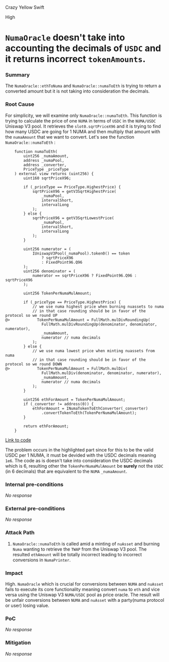 Crazy Yellow Swift

High

# `NumaOracle` doesn't take into accounting the decimals of `USDC` and it returns incorrect `tokenAmounts`.

### Summary

The `NumaOracle::ethToNuma` and `NumaOracle::numaToEth` is trying to return a converted amount but it is not taking into consideration the decimals.

### Root Cause

For simplicity, we will examine only `NumaOracle::numaToEth`. This function is trying to calculate the price of one `NUMA` in terms of `USDC` in the `NUMA/USDC` Uniswap V3 pool. It retrieves the `slot0.sqrtPriceX96` and it is trying to find how many USDC are going for 1 NUMA and then multiply that amount with the `numaAmount` that we want to convert. Let's see the function `NumaOracle::numaToEth` :
```solidity
    function numaToEth(
        uint256 _numaAmount,
        address _numaPool,
        address _converter,
        PriceType _priceType
    ) external view returns (uint256) {
        uint160 sqrtPriceX96;

        if (_priceType == PriceType.HighestPrice) {
            sqrtPriceX96 = getV3SqrtHighestPrice(
                _numaPool,
                intervalShort,
                intervalLong
            );
        } else {
            sqrtPriceX96 = getV3SqrtLowestPrice(
                _numaPool,
                intervalShort,
                intervalLong
            );
        }

        uint256 numerator = (
            IUniswapV3Pool(_numaPool).token0() == token
                ? sqrtPriceX96
                : FixedPoint96.Q96
        );
        uint256 denominator = (
            numerator == sqrtPriceX96 ? FixedPoint96.Q96 : sqrtPriceX96
        );

        uint256 TokenPerNumaMulAmount;

        if (_priceType == PriceType.HighestPrice) {
            // we use numa highest price when burning nuassets to numa
            // in that case rounding should be in favor of the protocol so we round UP
@>            TokenPerNumaMulAmount = FullMath.mulDivRoundingUp(
                FullMath.mulDivRoundingUp(denominator, denominator, numerator),
                _numaAmount,
                numerator // numa decimals
            );
        } else {
            // we use numa lowest price when minting nuassets from numa
            // in that case rounding should be in favor of the protocol so we round DOWN
@>            TokenPerNumaMulAmount = FullMath.mulDiv(
                FullMath.mulDiv(denominator, denominator, numerator),
                _numaAmount,
                numerator // numa decimals
            );
        }

        uint256 ethForAmount = TokenPerNumaMulAmount;
        if (_converter != address(0)) {
            ethForAmount = INumaTokenToEthConverter(_converter)
                .convertTokenToEth(TokenPerNumaMulAmount);
        }

        return ethForAmount;
    }
```
[Link to code](https://github.com/sherlock-audit/2024-12-numa-audit/blob/ae1d7781efb4cb2c3a40c642887ddadeecabb97d/Numa/contracts/NumaProtocol/NumaOracle.sol#L533C1-L591C6)

The problem occurs in the highlighted part since for this to be the valid USDC per 1 NUMA, it must be devided with the USDC decimals meaning `1e6`. The code as is doesn't take into consideration the USDC decimals which is 6, resulting other the `TokenPerNumaMulAmount` be **surely** not the `USDC` (in 6 decimals) that are equivalent to the `NUMA` `_numaAmount`.

### Internal pre-conditions

_No response_

### External pre-conditions

_No response_

### Attack Path

1. `NumaOracle::numaToEth` is called amid a minting of `nuAsset` and burning `Numa` wanting to retrieve the `TWAP` from the Uniswap V3 pool. The resulted `ethAmount` will be totally incorrect leading to incorrect conversions in `NumaPrinter`.

### Impact

High. `NumaOracle` which is crucial for conversions between `NUMA` and `nuAsset` fails to execute its core functionality meaning convert `numa` to `eth` and vice versa using the Uniswap V3 `NUMA/USDC` pool as price oracle. The result will be unfair conversions between `NUMA` and `nuAsset` with a party(numa protocol or user) losing value.

### PoC

_No response_

### Mitigation

_No response_